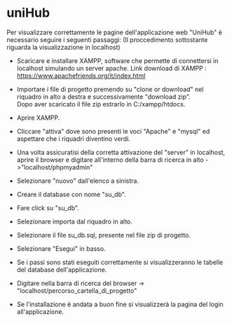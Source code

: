 # uniHub

Per visualizzare correttamente le pagine dell'applicazione web  "UniHub" è necessario seguire i seguenti passaggi:
  (Il proccedimento sottostante riguarda la visualizzazione in localhost)
  
 - Scaricare e installare XAMPP, software che permette di  connettersi in localhost simulando un server apache. 
   Link download di XAMPP : https://www.apachefriends.org/it/index.html
  
  - Importare i file di progetto premendo su "clone or download" nel riquadro in alto a destra e successivamente "download zip".                 
   Dopo aver scaricato il file zip estrarlo in C:/xampp/htdocs.
  
  - Aprire XAMPP.
  
  - Cliccare  "attiva" dove sono presenti le voci "Apache" e "mysql" ed aspettare che i riquadri diventino verdi.
  
  - Una volta assicuratisi della corretta attivazione del "server" in localhost, aprire il browser e digitare all'interno della barra di ricerca in alto ->"localhost/phpmyadmin"
  
  - Selezionare "nuovo" dall'elenco a sinistra.
  
  - Creare il database con nome "su_db".
  
  - Fare click su "su_db".
  
   - Selezionare importa dal riquadro in alto.
   
   - Selezionare il file su_db.sql, presente nel file zip di progetto.
   
   - Selezionare "Esegui" in basso.
   
   - Se i passi sono stati eseguiti correttamente si visualizzeranno le tabelle del database dell'applicazione.
   
   - Digitare nella barra di ricerca del browser -> "localhost/percorso_cartella_di_progetto"
  
  - Se l'installazione è andata a buon fine si visualizzerà la pagina del login all'applicazione.
  
  
   
